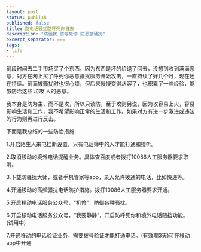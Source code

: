```yaml
---
layout: post
status: publish
published: false
title: 防电话骚扰防呼死你日志
description: "防骚扰 防呼死你 防恶意骚扰"
excerpt_separator: ===
tags:
- life
---
```


前段时间去二手市场买了个东西，因为东西是坏的给退了回去，没想到收到满满恶意，对方在网上买了呼死你恶意骚扰服务开始攻击，一直持续了好几个月，现在还在持续。前面被骚扰时也很心烦，但后来慢慢变得从容了，也积累了一些经验，能够防治这些‘垃圾’人的恶意。

我本身是防为主，而不是攻，所以只谈防，至于攻则另说，因为攻容易上火，容易影响生活和工作，我不希望影响正常的生活和工作。如果对方有进一步激进或违法的行为则再进行反击。

下面是我总结的一些防治措施:

1.开启陌生人来电挂断设置，只有电话簿中的人才能打通和接听。

2.取消移动的境外电话提醒业务。具体查百度或者拨打10086人工服务器要求取消。

3.下载防骚扰大师，或者手机管家等app，录入允许拨通的电话，比如快递等。

4.开通移动的高频骚扰电话防护措施。拨打10086人工服务器要求开通。

5.开启移动电话服务公众号，“机伶”，防御各种骚扰。

6.开启移动电话服务公众号，“我要静静”，开启防呼死你和境外电话阻挡功能。(试用中)

7.开通移动的电话验证业务，需要拨号验证才能打通电话。(有效期3天)可在移动app中开通





